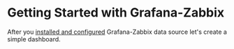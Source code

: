 # Getting Started with Grafana-Zabbix
After you [installed and configured](../installation/index.md) Grafana-Zabbix data source let's
create a simple dashboard.